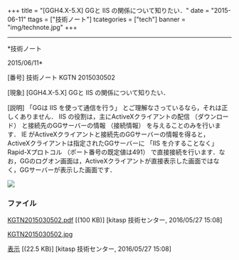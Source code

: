 ﻿+++
title = "[GGH4.X-5.X] GGと IIS の関係について知りたい．"
date = "2015-06-11"
ttags = ["技術ノート"]
tcategories = ["tech"]
banner = "img/technote.jpg"
+++

-----------------------------------------------------------------------------------------------------------------------------

*技術ノート

2015/06/11*


[番号]
技術ノート KGTN 2015030502

[現象]
[GGH4.X-5.X] GGと IIS の関係について知りたい．

[説明]
「GGは IIS を使って通信を行う」
とご理解なさっているなら，それは正しくありません． IIS
の役割は，主にActiveXクライアントの配信 （ダウンロード）
と接続先のGGサーバーの情報 （接続情報） を与えることのみを行います． IE
がActiveXクライアントと接続先のGGサーバーの情報を得ると，ActiveXクライアントは指定されたGGサーバーに
「IIS を介することなく」 Rapid-Xプロトコル （ポート番号の既定値は491）
で直接接続を行います．なお，GGのログオン画面は，ActiveXクライアントが直接表示した画面ではなく，GGサーバーが表示した画面です．

![](http://techreport.kitasp.net/attachments/download/2577/KGTN2015030502.jpg)


### ファイル

 
 


[KGTN2015030502.pdf](http://techreport.kitasp.net/attachments/download/2576/KGTN2015030502.pdf)
 [(100 KB)] [kitasp 技術センター, 2016/05/27
15:08]

[KGTN2015030502.jpg](http://techreport.kitasp.net/attachments/download/2577/KGTN2015030502.jpg)

[表示](http://techreport.kitasp.net/attachments/2577/KGTN2015030502.jpg "表示")
 [(22.5 KB)] [kitasp 技術センター, 2016/05/27
15:08]


 


 

